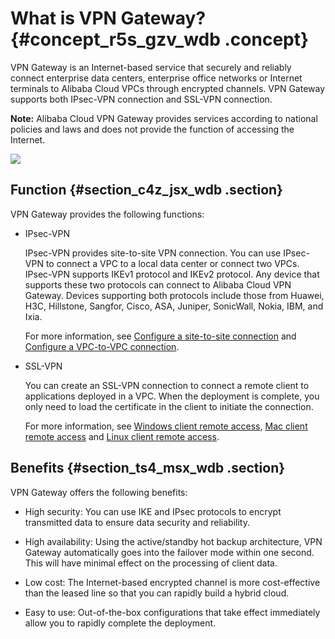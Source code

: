 # What is VPN Gateway? {#concept_r5s_gzv_wdb .concept}

VPN Gateway is an Internet-based service that securely and reliably connect enterprise data centers, enterprise office networks or Internet terminals to Alibaba Cloud VPCs through encrypted channels. VPN Gateway supports both IPsec-VPN connection and SSL-VPN connection.

**Note:** Alibaba Cloud VPN Gateway provides services according to national policies and laws and does not provide the function of accessing the Internet.

![](images/3233_en-US.png)

## Function {#section_c4z_jsx_wdb .section}

VPN Gateway provides the following functions:

-   IPsec-VPN

    IPsec-VPN provides site-to-site VPN connection. You can use IPsec-VPN to connect a VPC to a local data center or connect two VPCs. IPsec-VPN supports IKEv1 protocol and IKEv2 protocol. Any device that supports these two protocols can connect to Alibaba Cloud VPN Gateway. Devices supporting both protocols include those from Huawei, H3C, Hillstone, Sangfor, Cisco, ASA, Juniper, SonicWall, Nokia, IBM, and Ixia.

    For more information, see [Configure a site-to-site connection](https://help.aliyun.com/document_detail/65072.html) and [Configure a VPC-to-VPC connection](https://help.aliyun.com/document_detail/65073.html).

-   SSL-VPN

    You can create an SSL-VPN connection to connect a remote client to applications deployed in a VPC. When the deployment is complete, you only need to load the certificate in the client to initiate the connection.

    For more information, see [Windows client remote access](https://help.aliyun.com/document_detail/64994.html), [Mac client remote access](https://help.aliyun.com/document_detail/65068.html) and [Linux client remote access](https://help.aliyun.com/document_detail/65075.html).


## Benefits {#section_ts4_msx_wdb .section}

VPN Gateway offers the following benefits:

-   High security: You can use IKE and IPsec protocols to encrypt transmitted data to ensure data security and reliability.

-   High availability: Using the active/standby hot backup architecture, VPN Gateway automatically goes into the failover mode within one second. This will have minimal effect on the processing of client data.

-   Low cost: The Internet-based encrypted channel is more cost-effective than the leased line so that you can rapidly build a hybrid cloud.

-   Easy to use: Out-of-the-box configurations that take effect immediately allow you to rapidly complete the deployment.


